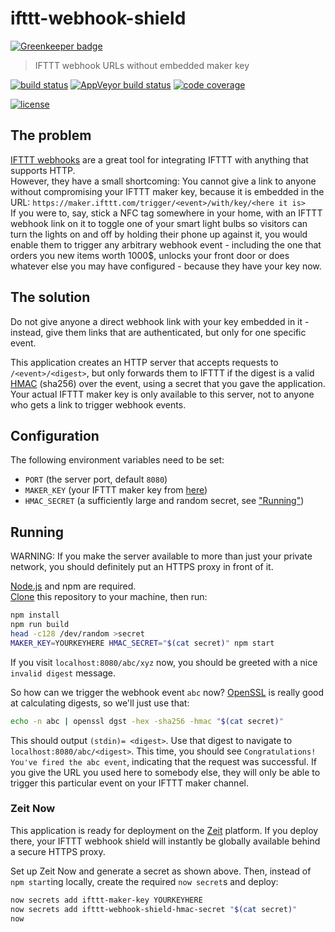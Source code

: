 # ifttt-webhook-shield

[![Greenkeeper badge](https://badges.greenkeeper.io/jeysal/ifttt-webhook-shield.svg)](https://greenkeeper.io/)
> IFTTT webhook URLs without embedded maker key

[![build status](https://img.shields.io/travis/jeysal/ifttt-webhook-shield/master.svg?style=flat-square)](https://travis-ci.org/jeysal/ifttt-webhook-shield)
[![AppVeyor build status](https://img.shields.io/appveyor/ci/jeysal/ifttt-webhook-shield/master.svg?style=flat-square&label=windows+build)](https://ci.appveyor.com/project/jeysal/ifttt-webhook-shield)
[![code coverage](https://img.shields.io/codecov/c/github/jeysal/ifttt-webhook-shield/master.svg?style=flat-square)](https://codecov.io/gh/jeysal/ifttt-webhook-shield)

[![license](https://img.shields.io/github/license/jeysal/ifttt-webhook-shield.svg?style=flat-square)](https://github.com/jeysal/ifttt-webhook-shield/blob/master/LICENSE)

## The problem

[IFTTT webhooks](https://ifttt.com/maker_webhooks) are a great tool for integrating IFTTT with anything that supports HTTP.  
However, they have a small shortcoming: You cannot give a link to anyone without compromising your IFTTT maker key, because it is embedded in the URL:
`https://maker.ifttt.com/trigger/<event>/with/key/<here it is>`  
If you were to, say, stick a NFC tag somewhere in your home, with an IFTTT webhook link on it to toggle one of your smart light bulbs
so visitors can turn the lights on and off by holding their phone up against it, you would enable them to trigger any arbitrary webhook event -
including the one that orders you new items worth 1000$, unlocks your front door or does whatever else you may have configured -
because they have your key now.

## The solution

Do not give anyone a direct webhook link with your key embedded in it - instead, give them links that are authenticated, but only for one specific event.

This application creates an HTTP server that accepts requests to `/<event>/<digest>`,
but only forwards them to IFTTT if the digest is a valid [HMAC](https://en.wikipedia.org/wiki/Hash-based_message_authentication_code) (sha256) over the event,
using a secret that you gave the application.
Your actual IFTTT maker key is only available to this server, not to anyone who gets a link to trigger webhook events.

## Configuration

The following environment variables need to be set:

* `PORT` (the server port, default `8080`)
* `MAKER_KEY` (your IFTTT maker key from [here](https://ifttt.com/services/maker_webhooks/settings))
* `HMAC_SECRET` (a sufficiently large and random secret, see ["Running"](#running))

## Running

WARNING: If you make the server available to more than just your private network, you should definitely put an HTTPS proxy in front of it.

[Node.js](https://nodejs.org/) and npm are required.  
[Clone](https://help.github.com/articles/cloning-a-repository/) this repository to your machine, then run:

```bash
npm install
npm run build
head -c128 /dev/random >secret
MAKER_KEY=YOURKEYHERE HMAC_SECRET="$(cat secret)" npm start
```

If you visit `localhost:8080/abc/xyz` now, you should be greeted with a nice `invalid digest` message.

So how can we trigger the webhook event `abc` now?
[OpenSSL](https://www.openssl.org/) is really good at calculating digests, so we'll just use that:

```bash
echo -n abc | openssl dgst -hex -sha256 -hmac "$(cat secret)"
```

This should output `(stdin)= <digest>`. Use that digest to navigate to `localhost:8080/abc/<digest>`.
This time, you should see `Congratulations! You've fired the abc event`, indicating that the request was successful.
If you give the URL you used here to somebody else, they will only be able to trigger this particular event on your IFTTT maker channel.

### Zeit Now

This application is ready for deployment on the [Zeit](https://zeit.co/) platform.
If you deploy there, your IFTTT webhook shield will instantly be globally available behind a secure HTTPS proxy.

Set up Zeit Now and generate a secret as shown above.
Then, instead of `npm start`ing locally, create the required `now secret`s and deploy:

```bash
now secrets add ifttt-maker-key YOURKEYHERE
now secrets add ifttt-webhook-shield-hmac-secret "$(cat secret)"
now
```
